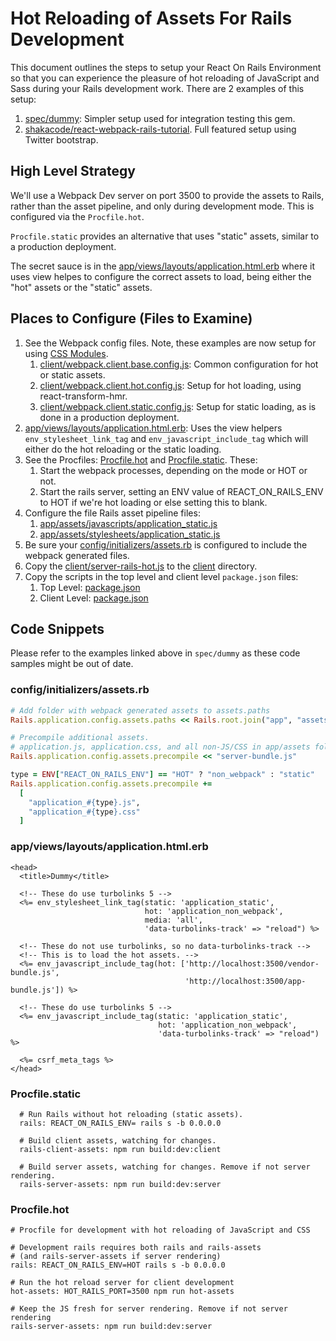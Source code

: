 # Hot Reloading of Assets For Rails Development

This document outlines the steps to setup your React On Rails Environment so that you can experience the pleasure of hot reloading of JavaScript and Sass during your Rails development work. There are 2 examples of this setup:

1. [spec/dummy](../../spec/dummy): Simpler setup used for integration testing this gem.
1. [shakacode/react-webpack-rails-tutorial](https://github.com/shakacode/react-webpack-rails-tutorial/). Full featured setup using Twitter bootstrap.

## High Level Strategy

We'll use a Webpack Dev server on port 3500 to provide the assets to Rails, rather than the asset pipeline, and only during development mode. This is configured via the `Procfile.hot`. 

`Procfile.static` provides an alternative that uses "static" assets, similar to a production deployment.

The secret sauce is in the [app/views/layouts/application.html.erb](../../spec/dummy/app/views/layouts/application.html.erb) where it uses view helpes to configure the correct assets to load, being either the "hot" assets or the "static" assets.

## Places to Configure (Files to Examine)

1. See the Webpack config files. Note, these examples are now setup for using [CSS Modules](https://github.com/css-modules/css-modules).
   1. [client/webpack.client.base.config.js](../../spec/dummy/client/webpack.client.base.config.js): Common configuration for hot or static assets.
   1. [client/webpack.client.hot.config.js](../../spec/dummy/client/webpack.client.hot.config.js): Setup for hot loading, using react-transform-hmr.
   1. [client/webpack.client.static.config.js](../../spec/dummy/client/webpack.client.static.config.js): Setup for static loading, as is done in a production deployment.
1. [app/views/layouts/application.html.erb](../../spec/dummy/app/views/layouts/application.html.erb): Uses the view helpers `env_stylesheet_link_tag` and `env_javascript_include_tag` which will either do the hot reloading or the static loading.
1. See the Procfiles: [Procfile.hot](../../spec/dummy/Procfile.hot) and [Procfile.static](../../spec/dummy/Procfile.static). These:
   1. Start the webpack processes, depending on the mode or HOT or not.
   2. Start the rails server, setting an ENV value of REACT_ON_RAILS_ENV to HOT if we're hot loading or else setting this to blank.
1. Configure the file Rails asset pipeline files:
   1. [app/assets/javascripts/application_static.js](../../spec/dummy/app/assets/javascripts/application_static.js) 
   1. [app/assets/stylesheets/application_static.js](../../spec/dummy/app/assets/stylesheets/application_static.scss) 
1. Be sure your [config/initializers/assets.rb](../../spec/dummy/config/initializers/assets.rb) is configured to include the webpack generated files.
1. Copy the [client/server-rails-hot.js](../../spec/dummy/client/server-rails-hot.js) to the [client](client) directory.
1. Copy the scripts in the top level and client level `package.json` files:
   1. Top Level: [package.json](../../spec/dummy/package.json)
   1. Client Level: [package.json](../../spec/dummy/client/package.json)


## Code Snippets
Please refer to the examples linked above in `spec/dummy` as these code samples might be out of date.


### config/initializers/assets.rb

```ruby
# Add folder with webpack generated assets to assets.paths
Rails.application.config.assets.paths << Rails.root.join("app", "assets", "webpack")

# Precompile additional assets.
# application.js, application.css, and all non-JS/CSS in app/assets folder are already added.
Rails.application.config.assets.precompile << "server-bundle.js"

type = ENV["REACT_ON_RAILS_ENV"] == "HOT" ? "non_webpack" : "static"
Rails.application.config.assets.precompile +=
  [
    "application_#{type}.js",
    "application_#{type}.css"
  ]
```

### app/views/layouts/application.html.erb

```erb
<head>
  <title>Dummy</title>

  <!-- These do use turbolinks 5 -->
  <%= env_stylesheet_link_tag(static: 'application_static',
                              hot: 'application_non_webpack',
                              media: 'all',
                              'data-turbolinks-track' => "reload") %>

  <!-- These do not use turbolinks, so no data-turbolinks-track -->
  <!-- This is to load the hot assets. -->
  <%= env_javascript_include_tag(hot: ['http://localhost:3500/vendor-bundle.js',
                                       'http://localhost:3500/app-bundle.js']) %>

  <!-- These do use turbolinks 5 -->
  <%= env_javascript_include_tag(static: 'application_static',
                                 hot: 'application_non_webpack',
                                 'data-turbolinks-track' => "reload") %>

  <%= csrf_meta_tags %>
</head>
```

### Procfile.static
```
  # Run Rails without hot reloading (static assets).
  rails: REACT_ON_RAILS_ENV= rails s -b 0.0.0.0
  
  # Build client assets, watching for changes.
  rails-client-assets: npm run build:dev:client
  
  # Build server assets, watching for changes. Remove if not server rendering.
  rails-server-assets: npm run build:dev:server
```

### Procfile.hot

```
# Procfile for development with hot reloading of JavaScript and CSS 

# Development rails requires both rails and rails-assets
# (and rails-server-assets if server rendering)
rails: REACT_ON_RAILS_ENV=HOT rails s -b 0.0.0.0

# Run the hot reload server for client development
hot-assets: HOT_RAILS_PORT=3500 npm run hot-assets

# Keep the JS fresh for server rendering. Remove if not server rendering
rails-server-assets: npm run build:dev:server
```

